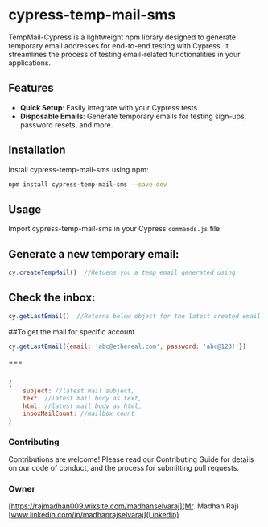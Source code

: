 # cypress-temp-mail-sms
TempMail-Cypress is a lightweight npm library designed to generate temporary email addresses for end-to-end testing with Cypress. It streamlines the process of testing email-related functionalities in your applications.

## Features

- **Quick Setup**: Easily integrate with your Cypress tests.
- **Disposable Emails**: Generate temporary emails for testing sign-ups, password resets, and more.


## Installation

Install cypress-temp-mail-sms using npm:

```bash 
npm install cypress-temp-mail-sms --save-dev
```

## Usage
Import cypress-temp-mail-sms in your Cypress ``commands.js`` file:

## Generate a new temporary email:

```javascript
cy.createTempMail()  //Retuens you a temp email generated using

``` 

## Check the inbox:

```javascript
cy.getLastEmail()  //Returns below object for the latest created email . 
```


##To get the mail for specific account
```javascript
cy.getLastEmail({email: 'abc@ethereal.com', password: 'abc@123!'}) 

```
===

```javascript

{
    subject: //latest mail subject,
    text: //latest mail body as text,
    html: //latest mail body as html,
    inboxMailCount: //mailbox count
}

```

### Contributing
Contributions are welcome! Please read our Contributing Guide for details on our code of conduct, and the process for submitting pull requests.

### Owner
[https://rajmadhan009.wixsite.com/madhanselvaraj](Mr. Madhan Raj)
[www.linkedin.com/in/madhanrajselvaraj](Linkedin)